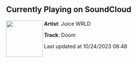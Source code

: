 ## Currently Playing on SoundCloud

[<img align="left" width="100" src="https://i1.sndcdn.com/artworks-Nn0eKjqhIte24Zzi-ywzwDQ-t500x500.jpg">](https://soundcloud.com/uiceheidd/doom)

**Artist**: Juice WRLD 

**Track**: Doom

Last updated at 10/24/2023 08:48

